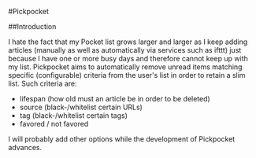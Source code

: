 #Pickpocket

##Introduction

I hate the fact that my Pocket list grows larger and larger as I keep adding articles (manually as well as automatically via services such as ifttt) just because I have one or more busy days and therefore cannot keep up with my list. Pickpocket aims to automatically remove unread items matching specific (configurable) criteria from the user's list in order to retain a slim list. Such criteria are:

 * lifespan (how old must an article be in order to be deleted)
 * source (black-/whitelist certain URLs)
 * tag (black-/whitelist certain tags) 
 * favored / not favored

I will probably add other options while the development of Pickpocket advances.
